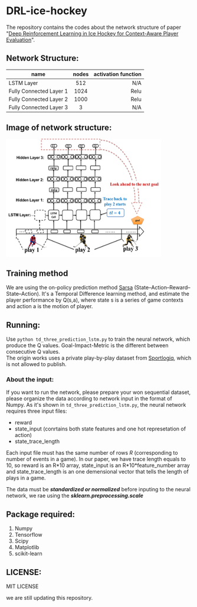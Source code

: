 # DRL-ice-hockey

The repository contains the codes about the network structure of paper "[Deep Reinforcement Learning in Ice Hockey
for Context-Aware Player Evaluation](https://www.ijcai.org/proceedings/2018/0478.pdf)".  

## Network Structure:  

| name        | nodes           | activation function  |
| ------------- |:-------------:| -----:|
| LSTM Layer    | 512           | N/A |
| Fully Connected Layer 1| 1024     |  Relu |
| Fully Connected Layer 2| 1000      |  Relu |
| Fully Connected Layer 3| 3      |  N/A |

## Image of network structure:  

<img src=./images/DP-lstm-model-structure.png alt="drawing" height="320" width="420"/>

<!---![model-structure](./images/DP-lstm-model-structure.png =250x250)--->

## Training method 
We are using the on-policy prediction method [Sarsa](https://en.wikipedia.org/wiki/State%E2%80%93action%E2%80%93reward%E2%80%93state%E2%80%93action) (State–Action–Reward–State–Action).
It's a Temporal Difference learning method, and estimate the player performance by Q(s,a), where state s is a series of game contexts and action a is the motion of player.

## Running:  
Use ```python td_three_prediction_lstm.py``` to train the neural network, which produce the Q values. Goal-Impact-Metric is the different between consecutive Q values.  
The origin works uses a private play-by-play dataset from [Sportlogiq](http://sportlogiq.com/en/), which is not allowed to publish. 

### About the input: 
If you want to run the network, please prepare your won sequential dataset, please organize the data according to network input in the format of Numpy. As it's shown in ```td_three_prediction_lstm.py```, the neural network requires three input files: 

* reward
* state_input (conrtains both state features and one hot represetation of action) 
* state_trace_length

Each input file must has the same number of rows _R_ (corresponding to number of events in a game). In our paper, we have trace length equals to 10, so reward is an R\*10 array, state_input is an R\*10\*feature_number array and state_trace_length is an one demensional vector that tells the length of plays in a game.

The data must be ***standardized or normalized*** before inputing to the neural network, we rae using the ***sklearn.preprocessing.scale*** 

## Package required:
1. Numpy 
2. Tensorflow
3. Scipy
4. Matplotlib
5. scikit-learn

## LICENSE:
MIT LICENSE

we are still updating this repository.
